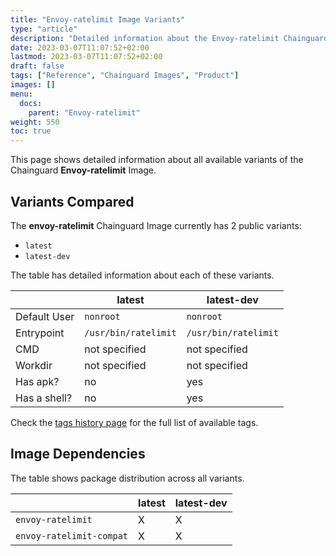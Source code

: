```yaml
---
title: "Envoy-ratelimit Image Variants"
type: "article"
description: "Detailed information about the Envoy-ratelimit Chainguard Image variants"
date: 2023-03-07T11:07:52+02:00
lastmod: 2023-03-07T11:07:52+02:00
draft: false
tags: ["Reference", "Chainguard Images", "Product"]
images: []
menu:
  docs:
    parent: "Envoy-ratelimit"
weight: 550
toc: true
---
```


This page shows detailed information about all available variants of the Chainguard **Envoy-ratelimit** Image.

## Variants Compared
The **envoy-ratelimit** Chainguard Image currently has 2 public variants: 

- `latest`
- `latest-dev`

The table has detailed information about each of these variants.

|              | latest               | latest-dev           |
|--------------|----------------------|----------------------|
| Default User | `nonroot`            | `nonroot`            |
| Entrypoint   | `/usr/bin/ratelimit` | `/usr/bin/ratelimit` |
| CMD          | not specified        | not specified        |
| Workdir      | not specified        | not specified        |
| Has apk?     | no                   | yes                  |
| Has a shell? | no                   | yes                  |

Check the [tags history page](/chainguard/chainguard-images/reference/envoy-ratelimit/tags_history/) for the full list of available tags.
## Image Dependencies
The table shows package distribution across all variants.

|                          | latest | latest-dev |
|--------------------------|--------|------------|
| `envoy-ratelimit`        | X      | X          |
| `envoy-ratelimit-compat` | X      | X          |

